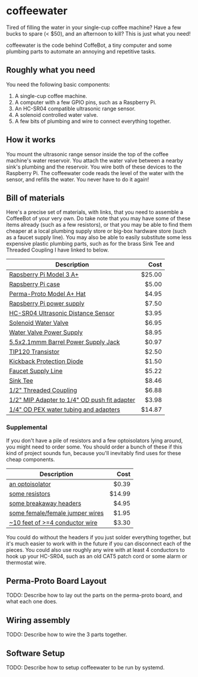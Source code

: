 # coffeewater
Tired of filling the water in your single-cup coffee machine?  Have a few bucks to spare (< $50), and an afternoon to kill?  This is just what you need!

coffeewater is the code behind CoffeBot, a tiny computer and some plumbing parts to automate an annoying and repetitive tasks.

## Roughly what you need

You need the following basic components:

1. A single-cup coffee machine.
1. A computer with a few GPIO pins, such as a Raspberry Pi.
1. An HC-SR04 compatible ultrasonic range sensor.
1. A solenoid controlled water valve.
1. A few bits of plumbing and wire to connect everything together.

## How it works

You mount the ultrasonic range sensor inside the top of the coffee machine's water reservoir.  You attach the water valve between a nearby sink's plumbing and the reservoir.  You wire both of these devices to the Raspberry Pi.  The coffeewater code reads the level of the water with the sensor, and refills the water.  You never have to do it again!

## Bill of materials

Here's a precise set of materials, with links, that you need to assemble a CoffeeBot of your very own.  Do take note that you may have some of these items already (such as a few resistors), or that you may be able to find them cheaper at a local plumbing supply store or big-box hardware store (such as a faucet supply line).  You may also be able to easily substitute some less expensive plastic plumbing parts, such as for the brass Sink Tee and Threaded Coupling I have linked to below.

| Description                                                                 |   Cost |
| --------------------------------------------------------------------------- | ------:|
| [Rapsberry Pi Model 3 A+](https://www.adafruit.com/product/4027)            | $25.00 |
| [Rapsberry Pi case](https://www.adafruit.com/product/2361)                  |  $5.00 |
| [Perma-Proto Model A+ Hat](https://www.adafruit.com/product/2310)           |  $4.95 |
| [Rapsberry Pi power supply](https://www.adafruit.com/product/1995)          |  $7.50 |
| [HC-SR04 Ultrasonic Distance Sensor](https://www.adafruit.com/product/4007) |  $3.95 |
| [Solenoid Water Valve](https://www.adafruit.com/product/997)                |  $6.95 |
| [Water Valve Power Supply](https://www.adafruit.com/product/798)            |  $8.95 |
| [5.5x2.1mmm Barrel Power Supply Jack](https://www.digikey.com/product-detail/en/tensility-international-corp/54-00133/839-1516-ND/9685442)            |  $0.97 |
| [TIP120 Transistor](https://www.adafruit.com/product/976)                   |  $2.50 |
| [Kickback Protection Diode](https://www.adafruit.com/product/755)           |  $1.50 |
| [Faucet Supply Line](https://www.lowes.com/pd/Homewerks-Worldwide-3-8-in-Compression-12-in-Braided-Stainless-Steel-Faucet-Supply-Line/1000011602)               |  $5.22 |
| [Sink Tee](https://www.lowes.com/pd/B-K-3-8-in-Compression-Tee-Adapter-Fitting/1000505459)                                                                      |  $8.46 |
| [1/2" Threaded Coupling](https://www.lowes.com/pd/B-K-1-2-in-Threaded-Coupling-Fitting/1000505577)                                                              |  $6.88 |
| [1/2" MIP Adapter to 1/4" OD push fit adapter](https://www.lowes.com/pd/SharkBite-1-4-in-Push-to-Connect-x-1-2-in-Mip-dia-Male-Adapter-Push-Fitting/1000192601) |  $3.98 |
| [1/4" OD PEX water tubing and adapters](https://smile.amazon.com/gp/product/B07CRMDDYG)                                                                         | $14.87 |

### Supplemental

If you don't have a pile of resistors and a few optoisolators lying around, you might need to order some.  You should order a bunch of these if this kind of project sounds fun, because you'll inevitably find uses for these cheap components.

| Description        | Cost           |
| ------------- |-------------:|
| [an optoisolator](https://www.digikey.com/product-detail/en/taiwan-semiconductor-corporation/TPC817C-C9G/TPC817CC9G-ND/7359670) | $0.39 |
| [some resistors](https://smile.amazon.com/Resistor-Assorted-Resistors-Assortment-Experiments/dp/B07L851T3V) | $14.99 |
| [some breakaway headers](https://www.adafruit.com/product/392) | $4.95 |
| [some female/female jumper wires](https://www.adafruit.com/product/1950) | $1.95 |
| [~10 feet of >=4 conductor wire](https://www.lowes.com/pd/Southwire-18-4-Jacketed-Sprinkler-Wire-By-the-Foot/50142294) | $3.30 |

You could do without the headers if you just solder everything together, but it's much easier to work with in the future if you can disconnect each of the pieces.  You could also use roughly any wire with at least 4 conductors to hook up your HC-SR04, such as an old CAT5 patch cord or some alarm or thermostat wire.

## Perma-Proto Board Layout

TODO: Describe how to lay out the parts on the perma-proto board, and what each one does.

## Wiring assembly

TODO: Describe how to wire the 3 parts together.

## Software Setup

TODO: Describe how to setup coffeewater to be run by systemd.
